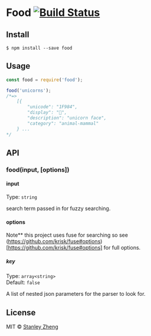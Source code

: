 # Food [![Build Status](https://travis-ci.org/stanzhengdev/Food.svg?branch=master)](https://travis-ci.org/stanzhengdev/Food)

>


## Install

```
$ npm install --save food
```


## Usage

```js
const food = require('food');

food('unicorns');
/*=>
    [{
        "unicode": "1F984",
        "display": "🦄",
        "description": "unicorn face",
        "category": "animal-mammal"
    } ...
*/
```


## API

### food(input, [options])

#### input

Type: `string`

search term passed in for fuzzy searching.

#### options
Note** this project uses fuse for searching so see (https://github.com/krisk/fuse#options)[https://github.com/krisk/fuse#options] for full options.
##### key

Type: `array<string>`<br>
Default: `false`

A list of nested json parameters for the parser to look for.


## License

MIT © [Stanley Zheng](https://github.com/stanzheng)
